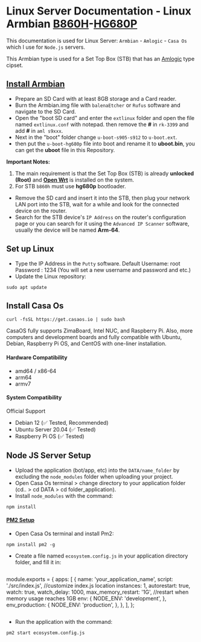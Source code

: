 
# Linux Server Documentation - Linux Armbian [B860H](https://github.com/topics/b860h)-[HG680P](https://github.com/topics/hg680p)

This documentation is used for Linux Server: `Armbian` - `Amlogic` - `Casa Os`
which I use for `Node.js` servers.

This Armbian type is used for a Set Top Box (STB) that has an [Amlogic](https://github.com/topics/amlogic) type cipset.

## [Install Armbian](https://www.mediafire.com/file/ic0kgvrr30tqlrh/Armbian_20.10.img.xz/file)

- Prepare an SD Card with at least 8GB storage and a Card reader.
- Burn the Armbian.img file with `balenaEtcher` or `Rufus` software and navigate to the SD Card.
- Open the "boot SD card" and enter the `extlinux` folder and open the file named `extlinux.conf` with notepad. then remove the **#** in `rk-3399` and add **#** in `aml s9xxx`.
- Next in the "boot" folder change `u-boot-s905-s912` to `u-boot.ext`.
- then put the `u-boot-hg680p` file into boot and rename it to **uboot.bin**, you can get the **uboot** file in this Repository.

**Important Notes:**
1. The main requirement is that the Set Top Box (STB) is already **unlocked (Root)** and **[Open Wrt](https://github.com/topics/openwrt)** is installed on the system.
2. For STB `b860h` must use **hg680p** bootloader.

- Remove the SD card and insert it into the STB, then plug your network LAN port into the STB, wait for a while and look for the connected device on the router.
- Search for the STB device's `IP Address` on the router's configuration page or you can search for it using the `Advanced IP Scanner` software, usually the device will be named **Arm-64**.

## Set up Linux

- Type the IP Address in the `Putty` software.
Default Username: root
Password : 1234
(You will set a new username and password and etc.)
- Update the Linux repository:
```
sudo apt update
```

## Install Casa Os
```
curl -fsSL https://get.casaos.io | sudo bash
```
CasaOS fully supports ZimaBoard, Intel NUC, and Raspberry Pi. Also, more computers and development boards and fully compatible with Ubuntu, Debian, Raspberry Pi OS, and CentOS with one-liner installation.

#### Hardware Compatibility
- amd64 / x86-64
- arm64
- armv7
#### System Compatibility
Official Support

- Debian 12 (✅ Tested, Recommended)
- Ubuntu Server 20.04 (✅ Tested)
- Raspberry Pi OS (✅ Tested)
 

## Node JS Server Setup

- Upload the application (bot/app, etc) into the `DATA/name_folder` by excluding the `node_modules` folder when uploading your project.
- Open Casa Os terminal > change directory to your application folder (cd.. > cd DATA > cd folder_application).
- Install `node_modules` with the command:
```
npm install
```

#### [PM2 Setup](https://pm2.keymetrics.io/)
- Open Casa Os terminal and install Pm2:
```
npm install pm2 -g
```
- Create a file named `ecosystem.config.js` in your application directory folder, and fill it in:
```
```
module.exports = {
  apps: [
    {
      name: 'your_application_name',
      script: './src/index.js', //customize index.js location
      instances: 1,
      autorestart: true,
      watch: true,
      watch_delay: 1000,
      max_memory_restart: '1G', //restart when memory usage reaches 1GB
      env: {
        NODE_ENV: 'development',
      },
      env_production: {
        NODE_ENV: 'production',
      },
    },
  ],
};

```
```
- Run the application with the command:
```
pm2 start ecosystem.config.js
```
